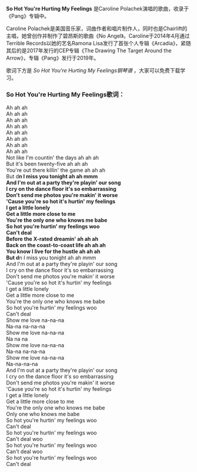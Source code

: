 

**So Hot You're Hurting My Feelings** 是Caroline Polachek演唱的歌曲，收录于《Pang》专辑中。

Caroline Polachek是美国音乐家，词曲作者和唱片制作人，同时也是Chairlift的主唱，她曾创作并制作了碧昂斯的歌曲《No
Angel》。Caroline于2014年4月通过Terrible Records以她的艺名Ramona
Lisa发行了首张个人专辑《Arcadia》，紧随其后的是2017年发行的CEP专辑《The Drawing The Target Around the
Arrow》，专辑《Pang》发行于2019年。

歌词下方是 _So Hot You're Hurting My Feelings钢琴谱_ ，大家可以免费下载学习。

### So Hot You're Hurting My Feelings歌词：

Ah ah ah  
Ah ah ah  
Ah ah ah  
Ah ah ah  
Ah ah ah  
Ah ah ah  
Ah ah ah  
Ah ah ah  
Not like I'm countin' the days ah ah ah  
But it's been twenty-five ah ah ah  
You're out there killin' the game ah ah ah  
But d**n I miss you tonight ah ah mmm  
And I'm out at a party they're playin' our song  
I cry on the dance floor it's so embarrassing  
Don't send me photos you're makin' it worse  
'Cause you're so hot it's hurtin' my feelings  
I get a little lonely  
Get a little more close to me  
You're the only one who knows me babe  
So hot you're hurtin' my feelings woo  
Can't deal  
Before the X-rated dreamin' ah ah ah  
Back on the coast-to-coast life ah ah ah  
You know I live for the hustle ah ah ah  
But d**n I miss you tonight ah ah mmm  
And I'm out at a party they're playin' our song  
I cry on the dance floor it's so embarrassing  
Don't send me photos you're makin' it worse  
'Cause you're so hot it's hurtin' my feelings  
I get a little lonely  
Get a little more close to me  
You're the only one who knows me babe  
So hot you're hurtin' my feelings woo  
Can't deal  
Show me love na-na-na  
Na-na na-na-na  
Show me love na-na-na  
Na na na  
Show me love na-na-na  
Na-na na-na-na  
Show me love na-na-na  
Na-na-na-na  
And I'm out at a party they're playin' our song  
I cry on the dance floor it's so embarrassing  
Don't send me photos you're makin' it worse  
'Cause you're so hot it's hurtin' my feelings  
I get a little lonely  
Get a little more close to me  
You're the only one who knows me babe  
Only one who knows me babe  
So hot you're hurtin' my feelings woo  
Can't deal  
So hot you're hurtin' my feelings woo  
Can't deal woo  
So hot you're hurtin' my feelings woo  
Can't deal woo  
So hot you're hurtin' my feelings woo  
Can't deal

